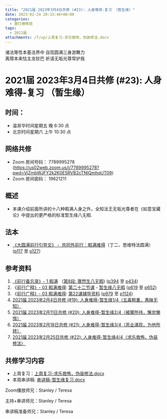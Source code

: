 ```yaml
---
title: "2021届 2023年3月4日共修 (#23): 人身难得-复习 （暂生缘）"
date: 2023-02-24 20:33:46+00:00
categories:
  - 慧灯禅修班
tags:
  - 2021届
attachments: /f/up/上周复习-求乐救怖，伪装修法.docx
---
```

<!--StartFragment-->

诸法等性本基法界中 自现圆满三身游舞力\
离障本来怙主龙钦巴 祈请无垢光尊常护我

# 2021届 2023年3月4日共修 (#23): 人身难得-复习 （暂生缘）

## 时间：

* 温哥华时间星期五 晚 6:30 点
* 北京时间星期六 上午 10:30 点

## 网络共修

* Zoom 房间号码： 7789995278 (<https://us02web.zoom.us/j/7789995278?pwd=VjZmbWJFY2k2K0E5RVB2cTNIQmhqUT09>)
* Zoom 房间密码： 19621211

## 概述

* 本课介绍前面所讲的十八种暇满人身之外，全知法王无垢光尊者在《如意宝藏论》中提出的更严格的标准暂生缘八无暇.

## 法本

* [《](https://huidengchanxiu.net/refs/qxgs/qxgs-03xm)[大圆满前行引导文》 -  共同外前行：暇满难得](https://huidengchanxiu.net/books/dymqx/#%E4%B8%80%E6%9A%87%E6%BB%A1%E9%9A%BE%E5%BE%97)（丁二、思维特法圆满）([p117](https://huidengchanxiu.net/books/dymqx/#p117) 至 [p127](https://huidengchanxiu.net/books/dymqx/#p127))

## 参考资料

1. [《前行备忘录》- 1 暇满](https://huidengchanxiu.net/refs/qxbwl/qxxl4-01xm) （[第8段: 骤然生八无暇](https://huidengchanxiu.net/refs/qxbwl/qxxl4-01xm/#%E9%AA%A4%E7%84%B6%E7%94%9F%E5%85%AB%E6%97%A0%E6%9A%87)) ([p394](https://huidengchanxiu.net/refs/qxbwl/qxxl4-01xm/#p394) 至 [p434](https://huidengchanxiu.net/refs/qxbwl/qxxl4-01xm/#p434))
2. 《[前行广释》- 03 暇满难得](https://huidengchanxiu.net/refs/qxgs/qxgs-03xm): [第二十二节课](https://huidengchanxiu.net/refs/qxgs/qxgs-03xm#%E7%AC%AC%E4%BA%8C%E5%8D%81%E4%BA%8C%E8%8A%82%E8%AF%BE) - [暂生缘八无暇](https://huidengchanxiu.net/refs/qxgs/qxgs-03xm#%E4%B8%80%E6%9A%82%E7%94%9F%E7%BC%98%E5%85%AB%E6%97%A0%E6%9A%87) ([p619](https://huidengchanxiu.net/refs/qxgs/qxgs-03xm/#p619) 至 [p652](https://huidengchanxiu.net/refs/qxgs/qxgs-03xm#p652))
3. 《[前行广释》- 03 暇满难得](https://huidengchanxiu.net/refs/qxgs/fudao/qxgsfd-03xm): [第22课辅导资料](https://huidengchanxiu.net/refs/qxgs/fudao/qxgsfd-03xm/#%E5%89%8D%E8%A1%8C%E5%B9%BF%E9%87%8A%E7%AC%AC22%E8%AF%BE%E8%BE%85%E5%AF%BC%E8%B5%84%E6%96%99) ([p979](https://huidengchanxiu.net/refs/qxgs/fudao/qxgsfd-03xm/#p979) 至 [p1124](https://huidengchanxiu.net/refs/qxgs/fudao/qxgsfd-03xm/#p1124))
4. [2021届 2023年2月4日共修 (#19): 人身难得-暂生缘1/4（五毒粗重，愚昧无知）](https://www.huidengvan.com/posts/2023-01-14-2021%E5%B1%8A-2023%E5%B9%B42%E6%9C%884%E6%97%A5%E5%85%B1%E4%BF%AE-19-%E4%BA%BA%E8%BA%AB%E9%9A%BE%E5%BE%97-%E6%9A%82%E7%94%9F%E7%BC%98%E4%BA%94%E6%AF%92%E7%B2%97%E9%87%8D%E6%84%9A%E6%98%A7%E6%97%A0%E7%9F%A5/)
5. [2021届 2023年2月11日共修 (#20): 人身难得-暂生缘2/4（被魔所持，懈怠懒惰）](https://www.huidengvan.com/posts/2023-02-03-2021%E5%B1%8A-2023%E5%B9%B42%E6%9C%8811%E6%97%A5%E5%85%B1%E4%BF%AE-20-%E4%BA%BA%E8%BA%AB%E9%9A%BE%E5%BE%97-%E6%9A%82%E7%94%9F%E7%BC%982-4%E8%A2%AB%E9%AD%94%E6%89%80%E6%8C%81%E6%87%88%E6%80%A0%E6%87%92%E6%83%B0/)
6. [2021届 2023年2月18日共修 (#21): 人身难得-暂生缘3/4（恶业涌现，为他所转）](https://www.huidengvan.com/posts/2023-02-11-2021%E5%B1%8A-2023%E5%B9%B42%E6%9C%8818%E6%97%A5%E5%85%B1%E4%BF%AE-21-%E4%BA%BA%E8%BA%AB%E9%9A%BE%E5%BE%97-%E6%9A%82%E7%94%9F%E7%BC%983-4%E6%81%B6%E4%B8%9A%E6%B6%8C%E7%8E%B0%E4%B8%BA%E4%BB%96%E6%89%80%E8%BD%AC/)
7. [2021届 2023年2月25日共修 (#22): 人身难得-暂生缘4/4（求乐救怖，伪装修法）](https://www.huidengvan.com/posts/2023-02-20-2021%E5%B1%8A-2023%E5%B9%B42%E6%9C%8825%E6%97%A5%E5%85%B1%E4%BF%AE-22-%E4%BA%BA%E8%BA%AB%E9%9A%BE%E5%BE%97-%E6%9A%82%E7%94%9F%E7%BC%984-4%E6%B1%82%E4%B9%90%E6%95%91%E6%80%96%E4%BC%AA%E8%A3%85%E4%BF%AE%E6%B3%95/)

## **共修学习内容**

* 上周复习：[上周复习-求乐救怖，伪装修法.docx](/f/up/上周复习-求乐救怖，伪装修法.docx)
* 本周串讲稿: [](https://www.huidengvan.com/f/up/%E5%8D%81%E5%9C%86%E6%BB%A1%E4%B9%8B%E5%BE%97%E4%BA%BA%E8%BA%AB%E4%B8%8E%E7%94%9F%E4%B8%AD%E5%9C%9F%E4%B8%B2%E8%AE%B2%E7%A8%BF.pdf)[](https://www.huidengvan.com/f/up/%E4%B8%B2%E8%AE%B2%E7%A8%BF-%E5%8D%81%E5%9C%86%E6%BB%A1%E4%B9%8B%E4%BF%A1%E4%BD%9B%E6%B3%95%EF%BC%8C%E4%BD%9B%E9%99%80%E5%87%BA%E4%B8%96.pdf)[](https://www.huidengvan.com/f/up/%E4%B8%B2%E8%AE%B2%E7%A8%BF-%E5%85%AB%E6%97%A0%E6%9A%87%E3%80%81%E5%8D%81%E5%9C%86%E6%BB%A1.docx)[串讲稿-暂生缘复习.docx](/f/up/串讲稿-暂生缘复习.docx)

Zoom播放师兄：Stanley / Teresa

主持+串讲师兄：Stanley / Teresa

串讲稿准备师兄：Stanley / Teresa

<!--EndFragment-->